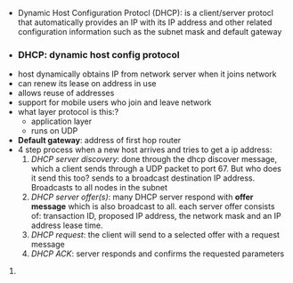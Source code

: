 - Dynamic Host Configuration Protocl (DHCP): is a client/server protocl that automatically provides an IP with its IP address and other related configuration information such as the subnet mask and default gateway
- ### DHCP: dynamic host config protocol
- host dynamically obtains IP from network server when it joins network
- can renew its lease on address in use
- allows reuse of addresses
- support for mobile users who join and leave network
- what layer protocol is this:?
	- application layer 
	- runs on UDP
- **Default gateway**: address of first hop router
- 4 step process when a new host arrives and tries to get a ip address:
	1. *DHCP server discovery*: done through the dhcp discover message, which a client sends through a UDP packet to port 67. But who does it send this too? sends to a broadcast destination IP address. Broadcasts to all nodes in the subnet
	2. *DHCP server offer(s)*: many DHCP server respond with **offer message** which is also broadcast to all. each server offer consists of: transaction ID, proposed IP address, the network mask and an IP address lease time.
	3. *DHCP request*: the client will send to a selected offer with a request message
	4. *DHCP ACK*: server responds and confirms the requested parameters
1. 
